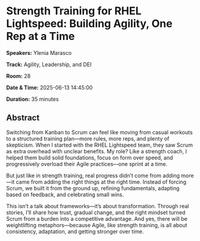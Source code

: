 # Strength Training for RHEL Lightspeed: Building Agility, One Rep at a Time

**Speakers:** Ylenia Marasco
                    
**Track:** Agility, Leadership, and DEI
                    
**Room:** 28
                    
**Date & Time:** 2025-06-13 14:45:00
                    
**Duration:** 35 minutes
                    
## Abstract
                    
Switching from Kanban to Scrum can feel like moving from casual workouts to a structured training plan—more rules, more reps, and plenty of skepticism. When I started with the RHEL Lightspeed team, they saw Scrum as extra overhead with unclear benefits. My role? Like a strength coach, I helped them build solid foundations, focus on form over speed, and progressively overload their Agile practices—one sprint at a time.

But just like in strength training, real progress didn’t come from adding more—it came from adding the right things at the right time. Instead of forcing Scrum, we built it from the ground up, refining fundamentals, adapting based on feedback, and celebrating small wins.

This isn’t a talk about frameworks—it’s about transformation. Through real stories, I’ll share how trust, gradual change, and the right mindset turned Scrum from a burden into a competitive advantage. And yes, there will be weightlifting metaphors—because Agile, like strength training, is all about consistency, adaptation, and getting stronger over time.
